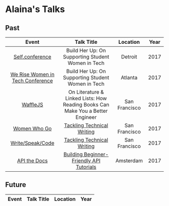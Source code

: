 # Alaina's Talks

## Past

| Event | Talk Title | Location | Year |
| :--------: | :--------: | :------: | :--: |
| [Self.conference](http://selfconference.org/) | Build Her Up: On Supporting Student Women in Tech | Detroit | 2017 |
| [We Rise Women in Tech Conference](https://werise.tech/) | Build Her Up: On Supporting Student Women in Tech | Atlanta | 2017 |
| [WaffleJS](https://wafflejs.com/) | On Literature & Linked Lists: How Reading Books Can Make You a Better Engineer | San Francisco | 2017 |
| [Women Who Go](https://www.meetup.com/Women-Who-Go/events/243464134/) | [Tackling Technical Writing](bit.ly/tw-talk) | San Francisco | 2017 |
| [Write/Speak/Code](https://www.meetup.com/WriteSpeakCode-SFBay/events/242556478/) | [Tackling Technical Writing](bit.ly/tw-talk) | San Francisco | 2017 |
| [API the Docs](http://apithedocs.org/amsterdam/) | [Building Beginner-Friendly API Tutorials](http://slides.com/alainakafkes/beginner-friendly-api-tutorials#/) | Amsterdam | 2017 |


## Future

| Event | Talk Title | Location | Year |
| :--------: | :--------: | :------: | :--: |
